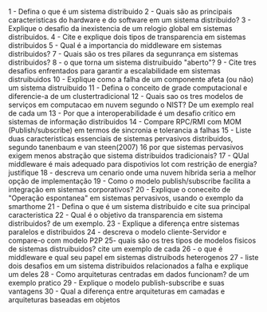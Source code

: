1 - Defina o que é um sistema distribuido
2 - Quais são as principais caracteristicas do hardware e do software em um sistema distribuido?
3 - Explique o desafio da inexistencia de um relogio global em sistemas distribuidos.
4 - Cite e explique dois tipos de transparencia em sistemas distribuidos
5 - Qual é a importancia do middleware em sistemas distribuidos?
7 - Quais são os tres pilares da segunrança em sistemas distribuidos?
8 - o que torna um sistema distruibuido "aberto"?
9 - Cite tres desafios enfrentados para garantir a escalabilidade em sistemas distruibuidos
10 - Explique como a falha de um componente afeta (ou não) um sistema distruibuido 
11 - Defina o conceito de grade computacional e diferencie-a de um clustertradicional
12 - Quais sao os tres modelos de serviços em computacao em nuvem segundo o NIST? De um exemplo real de cada um
13 - Por que a interoperabilidade é um desafio critico em sistemas de informação distribuidos
14 - Compare RPC/RMI com MOM (Publish/subscribe) em termos de sincronia e tolerancia a falhas
15 - Liste duas caracteristicas essenciais de sistemas pervasivos distribuidos, segundo tanenbaum e van steen(2007)
16 por que sistemas pervasivos exigem menos abstração que sistema distribuidos tradicionais?
17 - QUal middleware é mais adequado para dispotivios lot com restrição de energia? justifique
18 - descreva um cenario onde uma nuvem hibrida seria a melhor opção de implementação
19 - Como o modelo publish/subscribe facilita a integração em sistemas corporativos?
20 - Explique o coneceito de "Operação espontanea" em sistemas pervasivos, usando o exemplo da smarthome
21 - Defina o que é um sistema distribuido e cite sua principal caracteristica
22 - Qual é o objetivo da transparencia em sistema distribuidos? de um exemplo.
23 - Explique a diferença entre sistemas paralelos e distribuidos
24 - descreva o modelo cliente-Servidor e compare-o com modelo P2P
25- quais são os tres tipos de modelos fisicos de sistemas distruibuidos? cite um exemplo de cada
26 - o que é middleware e qual seu papel em sistemas distruibods heterogenos
27 - liste dois desafios em um sistema distribuidos relacionados a falha e explique um deles
28 - Como arquiteturas centradas em dados funcionam? de um exemplo pratico
29 - Explique o modelo publish-subscribe e suas vantagens
30 - Qual a diferença entre arquiteturas em camadas e arquiteturas baseadas em objetos

